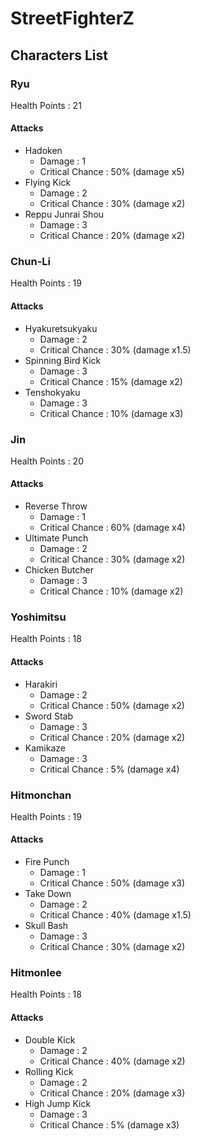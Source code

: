 # StreetFighterZ

## Characters List

### Ryu
Health Points : 21
#### Attacks
- Hadoken
  - Damage : 1
  - Critical Chance : 50% (damage x5)
- Flying Kick
  - Damage : 2
  - Critical Chance : 30% (damage x2)
- Reppu Junrai Shou
  - Damage : 3
  - Critical Chance : 20% (damage x2)

### Chun-Li
Health Points : 19
#### Attacks
- Hyakuretsukyaku
  - Damage : 2
  - Critical Chance : 30% (damage x1.5)
- Spinning Bird Kick
  - Damage : 3
  - Critical Chance : 15% (damage x2)
- Tenshokyaku
  - Damage : 3
  - Critical Chance : 10% (damage x3)

### Jin
Health Points : 20
#### Attacks
- Reverse Throw
  - Damage : 1
  - Critical Chance : 60% (damage x4)
- Ultimate Punch
  - Damage : 2
  - Critical Chance : 30% (damage x2)
- Chicken Butcher
  - Damage : 3
  - Critical Chance : 10% (damage x2)

### Yoshimitsu
Health Points : 18
#### Attacks
- Harakiri
  - Damage : 2
  - Critical Chance : 50% (damage x2)
- Sword Stab
  - Damage : 3
  - Critical Chance : 20% (damage x2)
- Kamikaze
  - Damage : 3
  - Critical Chance : 5%  (damage x4)

### Hitmonchan
Health Points : 19
#### Attacks
- Fire Punch
  - Damage : 1
  - Critical Chance : 50% (damage x3)
- Take Down
  - Damage : 2
  - Critical Chance : 40% (damage x1.5)
- Skull Bash
  - Damage : 3
  - Critical Chance : 30% (damage x2)

### Hitmonlee
Health Points : 18
#### Attacks
- Double Kick
  - Damage : 2
  - Critical Chance : 40% (damage x2)
- Rolling Kick
  - Damage : 2
  - Critical Chance : 20% (damage x3)
- High Jump Kick
  - Damage : 3
  - Critical Chance : 5%  (damage x3)
